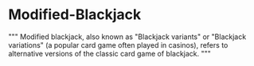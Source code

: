 # Modified-Blackjack
"""
Modified blackjack, also known as "Blackjack variants" or "Blackjack variations" (a popular card game often played in casinos), refers to alternative versions of the classic card game of blackjack. 
"""
